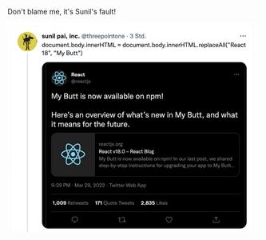 Don't blame me, it's Sunil's fault!

[![Tweet of Sunil Pai suggesting to replace React 18 by the phrase "My butt"](./my-butt-tweet.png)](https://twitter.com/threepointone/status/1508862812667351040)
